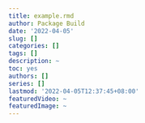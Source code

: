```yaml
---
title: example.rmd
author: Package Build
date: '2022-04-05'
slug: []
categories: []
tags: []
description: ~
toc: yes
authors: []
series: []
lastmod: '2022-04-05T12:37:45+08:00'
featuredVideo: ~
featuredImage: ~
---
```

